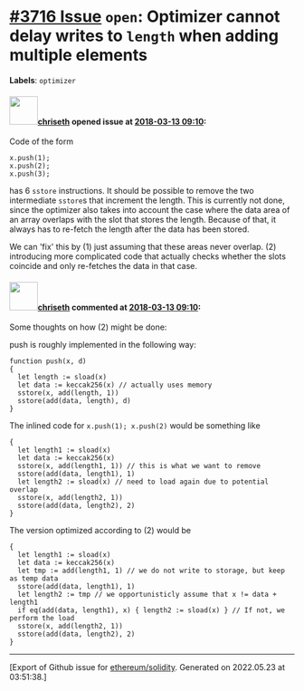# [\#3716 Issue](https://github.com/ethereum/solidity/issues/3716) `open`: Optimizer cannot delay writes to `length` when adding multiple elements
**Labels**: `optimizer`


#### <img src="https://avatars.githubusercontent.com/u/9073706?v=4" width="50">[chriseth](https://github.com/chriseth) opened issue at [2018-03-13 09:10](https://github.com/ethereum/solidity/issues/3716):

Code of the form
```
x.push(1);
x.push(2);
x.push(3);
```
has 6 `sstore` instructions. It should be possible to remove the two intermediate `sstore`s that increment the length. This is currently not done, since the optimizer also takes into account the case where the data area of an array overlaps with the slot that stores the length. Because of that, it always has to re-fetch the length after the data has been stored.

We can 'fix' this by
(1) just assuming that these areas never overlap.
(2) introducing more complicated code that actually checks whether the slots coincide and only re-fetches the data in that case.

#### <img src="https://avatars.githubusercontent.com/u/9073706?v=4" width="50">[chriseth](https://github.com/chriseth) commented at [2018-03-13 09:10](https://github.com/ethereum/solidity/issues/3716#issuecomment-372598906):

Some thoughts on how (2) might be done:

push is roughly implemented in the following way:
```
function push(x, d)
{
  let length := sload(x)
  let data := keccak256(x) // actually uses memory
  sstore(x, add(length, 1))
  sstore(add(data, length), d)
}
```

The inlined code for `x.push(1); x.push(2)` would be something like

```
{
  let length1 := sload(x)
  let data := keccak256(x)
  sstore(x, add(length1, 1)) // this is what we want to remove
  sstore(add(data, length1), 1)
  let length2 := sload(x) // need to load again due to potential overlap
  sstore(x, add(length2, 1))
  sstore(add(data, length2), 2)
}
```

The version optimized according to (2) would be

```
{
  let length1 := sload(x)
  let data := keccak256(x)
  let tmp := add(length1, 1) // we do not write to storage, but keep as temp data
  sstore(add(data, length1), 1)
  let length2 := tmp // we opportunisticly assume that x != data + length1
  if eq(add(data, length1), x) { length2 := sload(x) } // If not, we perform the load
  sstore(x, add(length2, 1))
  sstore(add(data, length2), 2)
}
```


-------------------------------------------------------------------------------



[Export of Github issue for [ethereum/solidity](https://github.com/ethereum/solidity). Generated on 2022.05.23 at 03:51:38.]
